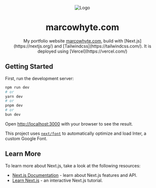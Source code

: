<div align="center">
  <img alt="Logo" src="https://github.com/marwhyte/portfolio/assets/39717954/cb2546ab-7564-46b3-83a0-a6fa31ce544a" />
</div>
  <h1 align="center">
    marcowhyte.com
  </h1>
<p align="center">
  My portfolio website <a href="https://marcowhyte.com" target="_blank">marcowhyte.com</a>, build with [Next.js](https://nextjs.org/) and [Tailwindcss](https://tailwindcss.com/). It is deployed using [Vercel](https://vercel.com/)

## Getting Started

First, run the development server:

```bash
npm run dev
# or
yarn dev
# or
pnpm dev
# or
bun dev
```

Open [http://localhost:3000](http://localhost:3000) with your browser to see the result.

This project uses [`next/font`](https://nextjs.org/docs/basic-features/font-optimization) to automatically optimize and load Inter, a custom Google Font.

## Learn More

To learn more about Next.js, take a look at the following resources:

- [Next.js Documentation](https://nextjs.org/docs) - learn about Next.js features and API.
- [Learn Next.js](https://nextjs.org/learn) - an interactive Next.js tutorial.
